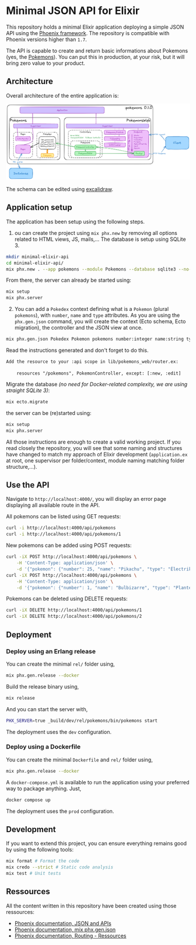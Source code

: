 # Minimal JSON API for Elixir

This repository holds a minimal Elixir application deploying a simple JSON API using the [Phoenix framework](https://hexdocs.pm/phoenix). The repository is compatible with Phoenix versions higher than `1.7`. 

The API is capable to create and return basic informations about Pokemons (yes, the [Pokemons](https://www.pokemon.com/us/pokedex)). You can put this in production, at your risk, but it will bring zero value to your product.

## Architecture

Overall architecture of the entire application is:

![Architecture](docs/architecture.png)

The schema can be edited using [excalidraw](https://excalidraw.com/).

## Application setup

The application has been setup using the following steps. 

1. ou can create the project using `mix phx.new` by removing all options related to HTML views, JS, mails,... The database is setup using SQLite 3.

```bash
mkdir minimal-elixir-api
cd minimal-elixir-api/
mix phx.new . --app pokemons --module Pokemons --database sqlite3 --no-assets --no-dashboard --no-esbuild --no-gettext --no-html --no-mailer --no-tailwind
```

From there, the server can already be started using:

```bash
mix setup
mix phx.server
```

2. You can add a `Pokedex` context defining what is a `Pokemon` (plural `pokemons`), with `number`, `name` and `type` attributes. As you are using the `phx.gen.json` command, you will create the context (Ecto schema, Ecto migration), the controller and the JSON view at once.

```bash
mix phx.gen.json Pokedex Pokemon pokemons number:integer name:string type:string
```

Read the instructions generated and don't forget to do this.

```
Add the resource to your :api scope in lib/pokemons_web/router.ex:

    resources "/pokemons", PokemonController, except: [:new, :edit]
```

Migrate the database *(no need for Docker-related complexity, we are using straight SQLite 3)*:

```bash
mix ecto.migrate
```

the server can be (re)started using:

```bash
mix setup
mix phx.server
```

All those instructions are enough to create a valid working project. If you read closely the repository, you will see that some naming and structures have changed to match my approach of Elixir development (`application.ex` at root, one supervisor per folder/context, module naming matching folder structure,...).

## Use the API

Navigate to `http://localhost:4000/`, you will display an error page displaying all available route in the API.

All pokemons can be listed using GET requests:

```bash
curl -i http://localhost:4000/api/pokemons
curl -i http://localhost:4000/api/pokemons/1
```

New pokemons can be added using POST requests:

```bash
curl -iX POST http://localhost:4000/api/pokemons \
    -H 'Content-Type: application/json' \
    -d '{"pokemon": {"number": 25, "name": "Pikachu", "type": "Électrik"}}'
curl -iX POST http://localhost:4000/api/pokemons \
    -H 'Content-Type: application/json' \
    -d '{"pokemon": {"number": 1, "name": "Bulbizarre", "type": "Plante"}}'
```

Pokemons can be deleted using DELETE requests:

```bash
curl -iX DELETE http://localhost:4000/api/pokemons/1
curl -iX DELETE http://localhost:4000/api/pokemons/2
```

## Deployment

### Deploy using an Erlang release

You can create the minimal `rel/` folder using,

```bash
mix phx.gen.release --docker
```

Build the release binary using,

```bash
mix release
```

And you can start the server with,

```bash
PHX_SERVER=true _build/dev/rel/pokemons/bin/pokemons start
```

The deployment uses the `dev` configuration.

### Deploy using a Dockerfile

You can create the minimal `Dockerfile` and `rel/` folder using,

```bash
mix phx.gen.release --docker
```

A `docker-compose.yml` is available to run the application using your preferred way to package anything. Just,

```bash
docker compose up
```

The deployment uses the `prod` configuration.

## Development

If you want to extend this project, you can ensure everything remains good by using the following tools:

```bash
mix format # Format the code
mix credo --strict # Static code analysis
mix test # Unit tests
```

## Ressources

All the content written in this repository have been created using those ressources:

- [Phoenix documentation, JSON and APIs](https://hexdocs.pm/phoenix/json_and_apis.html)
- [Phoenix documentation, mix phx.gen.json](https://hexdocs.pm/phoenix/Mix.Tasks.Phx.Gen.Json.html)
- [Phoenix documentation, Routing - Ressources](https://hexdocs.pm/phoenix/routing.html#resources)